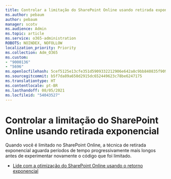 ```yaml
---
title: Controlar a limitação do SharePoint Online usando retirada exponencial
ms.author: pebaum
author: pebaum
manager: scotv
ms.audience: Admin
ms.topic: article
ms.service: o365-administration
ROBOTS: NOINDEX, NOFOLLOW
localization_priority: Priority
ms.collection: Adm_O365
ms.custom:
- "9000136"
- "5696"
ms.openlocfilehash: 5cef5125e13cfe351d5909332212906e642a8c9bb840835f909fa3a6cdd7a441
ms.sourcegitcommit: b5f7da89a650d2915dc652449623c78be6247175
ms.translationtype: HT
ms.contentlocale: pt-BR
ms.lasthandoff: 08/05/2021
ms.locfileid: "54043527"
---
```

# <a name="handle-sharepoint-online-throttling-by-using-exponential-back-off"></a>Controlar a limitação do SharePoint Online usando retirada exponencial

Quando você é limitado no SharePoint Online, a técnica de retirada exponencial aguarda períodos de tempo progressivamente mais longos antes de experimentar novamente o código que foi limitado.

- [Lide com a otimização do SharePoint Online usando o retorno exponencial](https://docs.microsoft.com/sharepoint/dev/solution-guidance/handle-sharepoint-online-throttling-by-using-exponential-back-off)
